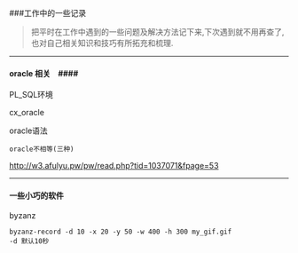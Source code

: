 ###工作中的一些记录
> 把平时在工作中遇到的一些问题及解决方法记下来,下次遇到就不用再查了,也对自己相关知识和技巧有所拓充和梳理.
*********
#### __oracle 相关__　####

PL_SQL环境

cx_oracle

oracle语法

	oracle不相等(三种)

http://w3.afulyu.pw/pw/read.php?tid=1037071&fpage=53


*******

#### __一些小巧的软件__ ####
byzanz

	byzanz-record -d 10 -x 20 -y 50 -w 400 -h 300 my_gif.gif
	-d 默认10秒

